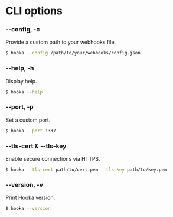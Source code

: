 # CLI options

### --config, -c

Provide a custom path to your webhooks file.

```sh
$ hooka --config /path/to/your/webhooks/config.json
```

### --help, -h

Display help.

```sh
$ hooka --help
```

### --port, -p

Set a custom port.

```sh
$ hooka --port 1337
```

### --tls-cert & --tls-key

Enable secure connections via HTTPS.

```sh
$ hooka --tls-cert path/to/cert.pem --tls-key path/to/key.pem
```

### --version, -v

Print Hooka version.

```sh
$ hooka --version
```
